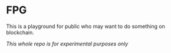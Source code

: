 # FPG

This is a playground for public who may want to do something on blockchain.

_This whole repo is for experimental purposes only_

